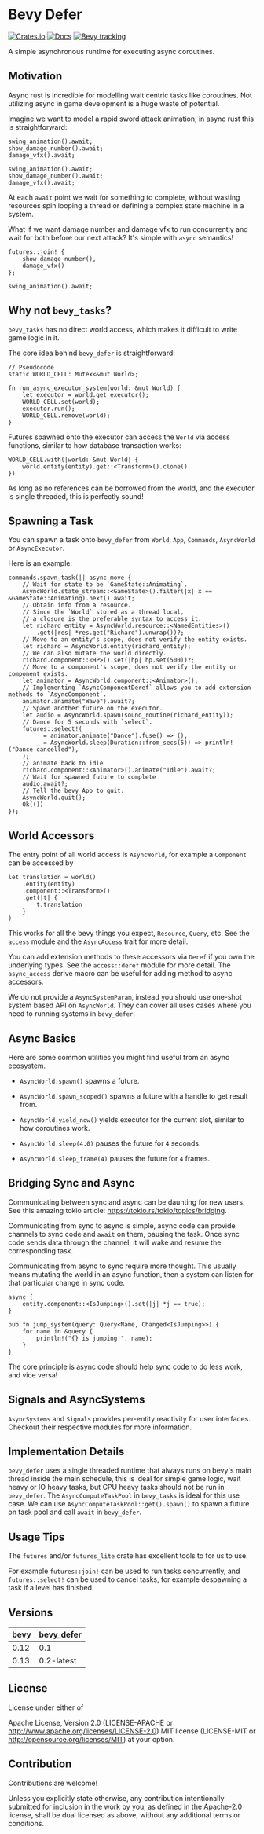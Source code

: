 # Bevy Defer

[![Crates.io](https://img.shields.io/crates/v/bevy_defer.svg)](https://crates.io/crates/bevy_defer)
[![Docs](https://docs.rs/bevy_defer/badge.svg)](https://docs.rs/bevy_defer/latest/bevy_defer/)
[![Bevy tracking](https://img.shields.io/badge/Bevy%20tracking-released%20version-lightblue)](https://bevyengine.org/learn/book/plugin-development/)

A simple asynchronous runtime for executing async coroutines.

## Motivation

Async rust is incredible for modelling wait centric tasks like coroutines.
Not utilizing async in game development is a huge waste of potential.

Imagine we want to model a rapid sword attack animation, in async rust this is straightforward:

```rust, ignore
swing_animation().await;
show_damage_number().await;
damage_vfx().await;

swing_animation().await;
show_damage_number().await;
damage_vfx().await;
```

At each `await` point we wait for something to complete, without wasting resources
spin looping a thread or defining a complex state machine in a system.

What if we want damage number and damage vfx to run concurrently and wait for both
before our next attack? It's simple with `async` semantics!

```rust, ignore
futures::join! {
    show_damage_number(),
    damage_vfx()
};

swing_animation().await;
```

## Why not `bevy_tasks`?

`bevy_tasks` has no direct world access, which makes it difficult to write game
logic in it.

The core idea behind `bevy_defer` is straightforward:

```rust, ignore
// Pseudocode
static WORLD_CELL: Mutex<&mut World>;

fn run_async_executor_system(world: &mut World) {
    let executor = world.get_executor();
    WORLD_CELL.set(world);
    executor.run();
    WORLD_CELL.remove(world);
}
```

Futures spawned onto the executor can access the `World`
via access functions, similar to how database transaction works:

```rust, ignore
WORLD_CELL.with(|world: &mut World| {
    world.entity(entity).get::<Transform>().clone()
})
```

As long as no references can be borrowed from the world,
and the executor is single threaded, this is perfectly sound!

## Spawning a Task

You can spawn a task onto `bevy_defer`
from `World`, `App`, `Commands`, `AsyncWorld` or `AsyncExecutor`.

Here is an example:

```rust, ignore
commands.spawn_task(|| async move {
    // Wait for state to be `GameState::Animating`.
    AsyncWorld.state_stream::<GameState>().filter(|x| x == &GameState::Animating).next().await;
    // Obtain info from a resource.
    // Since the `World` stored as a thread local, 
    // a closure is the preferable syntax to access it.
    let richard_entity = AsyncWorld.resource::<NamedEntities>()
        .get(|res| *res.get("Richard").unwrap())?;
    // Move to an entity's scope, does not verify the entity exists.
    let richard = AsyncWorld.entity(richard_entity);
    // We can also mutate the world directly.
    richard.component::<HP>().set(|hp| hp.set(500))?;
    // Move to a component's scope, does not verify the entity or component exists.
    let animator = AsyncWorld.component::<Animator>();
    // Implementing `AsyncComponentDeref` allows you to add extension methods to `AsyncComponent`.
    animator.animate("Wave").await?;
    // Spawn another future on the executor.
    let audio = AsyncWorld.spawn(sound_routine(richard_entity));
    // Dance for 5 seconds with `select`.
    futures::select!(
        _ = animator.animate("Dance").fuse() => (),
        _ = AsyncWorld.sleep(Duration::from_secs(5)) => println!("Dance cancelled"),
    );
    // animate back to idle
    richard.component::<Animator>().animate("Idle").await?;
    // Wait for spawned future to complete
    audio.await?;
    // Tell the bevy App to quit.
    AsyncWorld.quit();
    Ok(())
});
```

## World Accessors

The entry point of all world access is `AsyncWorld`,
for example a `Component` can be accessed by

```rust, ignore
let translation = world()
    .entity(entity)
    .component::<Transform>()
    .get(|t| {
        t.translation
    }
)
```

This works for all the bevy things you expect, `Resource`, `Query`, etc.
See the `access` module and the `AsyncAccess` trait for more detail.

You can add extension methods to these accessors via `Deref` if you own the
underlying types. See the `access::deref` module for more detail. The
`async_access` derive macro can be useful for adding method to
async accessors.

We do not provide a `AsyncSystemParam`, instead you should use
one-shot system based API on `AsyncWorld`.
They can cover all uses cases where you need to running systems in `bevy_defer`.

## Async Basics

Here are some common utilities you might find useful from an async ecosystem.

* `AsyncWorld.spawn()` spawns a future.

* `AsyncWorld.spawn_scoped()` spawns a future with a handle to get result from.

* `AsyncWorld.yield_now()` yields executor for the current slot, similar to how coroutines work.

* `AsyncWorld.sleep(4.0)` pauses the future for `4` seconds.

* `AsyncWorld.sleep_frame(4)` pauses the future for `4` frames.

## Bridging Sync and Async

Communicating between sync and async can be daunting for new users. See
this amazing tokio article: <https://tokio.rs/tokio/topics/bridging>.

Communicating from sync to async is simple, async code can provide channels
to sync code and `await` on them, pausing the task.
Once sync code sends data through the channel, it will
wake and resume the corresponding task.

Communicating from async to sync require more thought.
This usually means mutating the world in an async function,
then a system can listen for that particular change in sync code.

```rust,ignore
async {
    entity.component::<IsJumping>().set(|j| *j == true);
}

pub fn jump_system(query: Query<Name, Changed<IsJumping>>) {
    for name in &query {
        println!("{} is jumping!", name);
    }
}
```

The core principle is async code should help sync code to
do less work, and vice versa!

## Signals and AsyncSystems

`AsyncSystems` and `Signals` provides per-entity reactivity for user interfaces.
Checkout their respective modules for more information.

## Implementation Details

`bevy_defer` uses a single threaded runtime that always runs on bevy's main thread inside the main schedule,
this is ideal for simple game logic, wait heavy or IO heavy tasks, but CPU heavy tasks should not be run in `bevy_defer`.
The `AsyncComputeTaskPool` in `bevy_tasks` is ideal for this use case.
We can use `AsyncComputeTaskPool::get().spawn()` to spawn a future on task pool and call `await` in `bevy_defer`.

## Usage Tips

The `futures` and/or `futures_lite` crate has excellent tools to for us to use.

For example `futures::join!` can be used to run tasks concurrently, and
`futures::select!` can be used to cancel tasks, for example despawning a task
if a level has finished.

## Versions

| bevy | bevy_defer         |
|------|--------------------|
| 0.12 | 0.1                |
| 0.13 | 0.2-latest         |

## License

License under either of

Apache License, Version 2.0 (LICENSE-APACHE or <http://www.apache.org/licenses/LICENSE-2.0>)
MIT license (LICENSE-MIT or <http://opensource.org/licenses/MIT>)
at your option.

## Contribution

Contributions are welcome!

Unless you explicitly state otherwise, any contribution intentionally submitted for inclusion in the work by you, as defined in the Apache-2.0 license, shall be dual licensed as above, without any additional terms or conditions.
